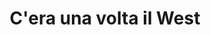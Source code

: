 ---
layout: post
title: C'era una volta il West
director: Sergio Leone
year: 1968
cover: https://images.mubicdn.net/images/film/166/cache-8008-1676564889/image-w1280.jpg
imdb_id: tt0064116
sas: true
---